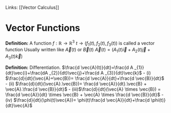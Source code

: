 Links: [[Vector Calculus]]

# Vector Functions

**Definition:** A function $f: \mathbb{R} \rightarrow \mathbb{R} ^{3}$
	$t \rightarrow (f _{1}(t), f _{2}(t), f _{3}(t))$
	is called a vector function
	Usually written like $\vec{A}(t) \text{ or } \vec{B}(t)$ 
	$\vec{A}(t)=(A _{1}(t)\vec{i}+A _{2} (t) \vec{j} + A _{3} (t) \vec{k})$

**Definition:** Differentiation. $\frac{d \vec{A}(t)}{dt}=\frac{d A _{1}}{dt}\vec{i}+\frac{dA _{2}}{dt}\vec{j}+\frac{d A _{3}}{dt}\vec{k}$
	- (i) $\frac{d}{dt}(\vec{A}+\vec{B})= \frac{d \vec{A}}{dt}+\frac{d \vec{B}}{dt}$
	- (ii) $\frac{d}{dt}(\vec{A}.\vec{B})= \frac{d \vec{A}}{dt}.\vec{B} + \vec{A}.\frac{d \vec{B}}{dt}$
	- (iii)$\frac{d}{dt}(\vec{A} \times \vec{B}) = \frac{d \vec{A}}{dt} \times \vec{B} + \vec{A} \times \frac{d \vec{B}}{dt}$
	- (iv) $\frac{d}{dt}(\phi(t)\vec{A})= \phi(t)\frac{d \vec{A}}{dt}+\frac{d \phi(t)}{dt}\vec{A}$

